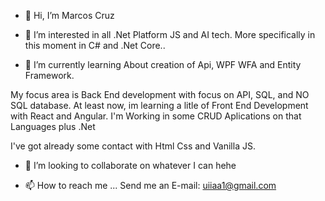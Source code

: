 - 👋 Hi, I’m Marcos Cruz
- 👀 I’m interested in all .Net Platform JS and AI tech. More specifically in this moment in C# and .Net Core..

- 🌱 I’m currently learning About creation of Api, WPF WFA and Entity Framework. 

My focus area is Back End development with focus on API, SQL, and NO SQL database. 
At least now, im learning a litle of Front End Development with React and Angular. 
I'm Working in some CRUD Aplications on that Languages plus .Net 

I've got already some contact with Html Css and Vanilla JS.

- 💞️ I’m looking to collaborate on whatever I can hehe

- 📫 How to reach me ... Send me an E-mail: uiiaa1@gmail.com

<!---
UIIAA/UIIAA is a ✨ special ✨ repository because its `README.md` (this file) appears on your GitHub profile.
You can click the Preview link to take a look at your changes.
--->
